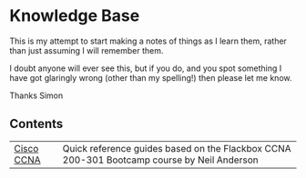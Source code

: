 # Knowledge Base

This is my attempt to start making a notes of things as I learn them, rather than just assuming I will remember them.

I doubt anyone will ever see this, but if you do, and you spot something I have got glaringly wrong (other than my spelling!) then please let me know.

Thanks
Simon

## Contents

|       |      |
| ----- | ---- |
| [Cisco CCNA](./CiscoCCNA/00%20Intro.md) | Quick reference guides based on the Flackbox CCNA 200-301 Bootcamp course by Neil Anderson |
